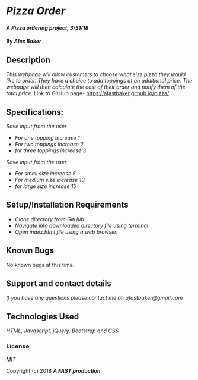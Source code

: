 
# _Pizza Order_

#### _A Pizza ordering project, 3/31/18_

#### By _**Alex Baker**_

## Description

_This webpage will allow customers to choose what size pizza they would like to order. They have a choice to add toppings at an additional price. The webpage will then calculate the cost of their order and notify them of the total price._
Link to GitHub page- https://afastbaker.github.io/pizza/

## Specifications:

_Save input from the user_  
* _For one topping increase 1_
* _For two toppings increase 2_
* _for three toppings increase 3_

_Save input from the user_
* _For small size increase 5_
* _For medium size increase 10_
* _for large size increase 15_

## Setup/Installation Requirements

* _Clone directory from GitHub._
* _Navigate into downloaded directory file using terminal_
* _Open index.html file using a web browser._

## Known Bugs

No known bugs at this time.

## Support and contact details

_If you have any questions please contact me at: afastbaker@gmail.com_

## Technologies Used

_HTML, Javascript, jQuery, Bootstrap and CSS_

### License

*MIT*

Copyright (c) 2018 **_A FAST production_**
